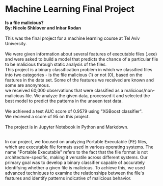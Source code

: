 # Machine Learning Final Project
**Is a file malicious?**<br>
**By: Nicole Shklover and Inbar Rodan**<br><br>
This was the final project for a machine learning course at Tel Aviv University.<br><br>
We were given information about several features of executable files (.exe) and were asked to build a model that predicts the chance of a particular file to be malicious through static analysis of the files.<br>
This project is a binary classification problem in which we classified files into two categories - is the file malicious (1) or not (0), based on the features in the data set. Some of the features we received are known and some are anonymous.<br>
we received 60,000 observations that were classified as a malicious/non-malicious file. We analyze the given data, processed it and selected the best model to predict the patterns in the unseen test data.<br><br>
We achieved a test AUC score of 0.9579 using "XGBoost classifier".<br>
We recieved a score of 95 on this project.<br><br>
The project is in Jupyter Notebook in Python and Markdown.<br><br>


In our project, we focused on analyzing Portable Executable (PE) files, which are executable file formats used in various operating systems. The name "Portable Executable" refers to the fact that the file format is not architecture-specific, making it versatile across different systems. Our primary goal was to develop a binary classifier capable of accurately identifying whether a given file is malicious. To achieve this, we used advanced techniques to examine the relationships between the file's features and identify patterns indicative of malicious behavior.
